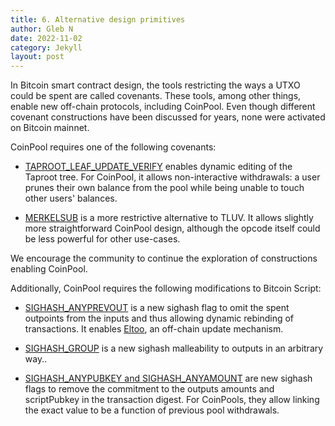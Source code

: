 ```yaml
---
title: 6. Alternative design primitives
author: Gleb N
date: 2022-11-02
category: Jekyll
layout: post
---
```


In Bitcoin smart contract design, the tools restricting the ways a UTXO could be spent are called
covenants. These tools, among other things, enable new off-chain protocols, including CoinPool.
Even though different covenant constructions have been discussed for years, none were activated
on Bitcoin mainnet.

CoinPool requires one of the following covenants:

- [TAPROOT_LEAF_UPDATE_VERIFY](https://lists.linuxfoundation.org/pipermail/bitcoin-dev/2021-September/019419.html)
enables dynamic editing of the Taproot tree. For CoinPool, it allows non-interactive withdrawals:
a user prunes their own balance from the pool while being unable to touch other users' balances.

- [MERKELSUB](https://github.com/ariard/bips/blob/coinpool-bips/bip-merklesub.mediawiki) is a
more restrictive alternative to TLUV. It allows slightly more straightforward CoinPool design,
although the opcode itself could be less powerful for other use-cases.

We encourage the community to continue the exploration of constructions enabling CoinPool.

Additionally, CoinPool requires the following modifications to Bitcoin Script:

- [SIGHASH_ANYPREVOUT](http://anyprevout.xyz/) is a new sighash flag to omit the spent
outpoints from the inputs and thus allowing dynamic rebinding of transactions. It enables
[Eltoo](https://blockstream.com/eltoo.pdf), an off-chain update mechanism.

- [SIGHASH_GROUP](https://github.com/ariard/bips/blob/coinpool-bips/bip-group.mediawiki)
is a new sighash malleability to outputs in an arbitrary way..

- [SIGHASH_ANYPUBKEY and SIGHASH_ANYAMOUNT](https://www.mail-archive.com/bitcoin-dev@lists.linuxfoundation.org/msg10456.html)
are new sighash flags to remove the commitment to the outputs amounts and scriptPubkey
in the transaction digest. For CoinPools, they allow linking the exact value to
be a function of previous pool withdrawals.
